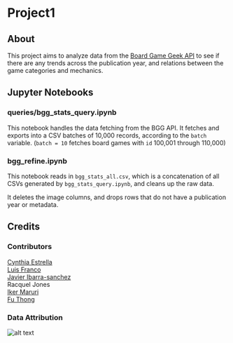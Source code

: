 # Project1

## About

This project aims to analyze data from the [Board Game Geek API](https://boardgamegeek.com/wiki/page/BGG_XML_API2) to see if there are any trends across the publication year, and relations between the game categories and mechanics.

## Jupyter Notebooks

### queries/bgg_stats_query.ipynb
This notebook handles the data fetching from the BGG API. It fetches and exports into a CSV batches of 10,000 records, according to the `batch` variable. (`batch = 10` fetches board games with `id` 100,001 through 110,000)

### bgg_refine.ipynb
This notebook reads in `bgg_stats_all.csv`, which is a concatenation of all CSVs generated by `bgg_stats_query.ipynb`, and cleans up the raw data.

It deletes the image columns, and drops rows that do not have a publication year or metadata.

## Credits

### Contributors

[Cynthia Estrella](https://github.com/cynstar)\
[Luis Franco](https://github.com/MrFranco06)\
[Javier Ibarra-sanchez](https://github.com/ibarrajavi)\
Racquel Jones\
[Iker Maruri](https://github.com/trapperkreeper)\
[Fu Thong](https://github.com/kibble)

### Data Attribution

![alt text](https://cf.geekdo-images.com/HZy35cmzmmyV9BarSuk6ug__thumb/img/gbE7sulIurZE_Tx8EQJXnZSKI6w=/fit-in/200x150/filters:strip_icc()/pic7779581.png)